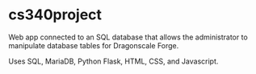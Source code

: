 # cs340project

Web app connected to an SQL database that allows the administrator to manipulate database tables for Dragonscale Forge.

Uses SQL, MariaDB, Python Flask, HTML, CSS, and Javascript.
